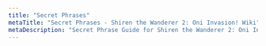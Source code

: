 ```yaml
---
title: "Secret Phrases"
metaTitle: "Secret Phrases - Shiren the Wanderer 2: Oni Invasion! Wiki"
metaDescription: "Secret Phrase Guide for Shiren the Wanderer 2: Oni Invasion!"
---
```


